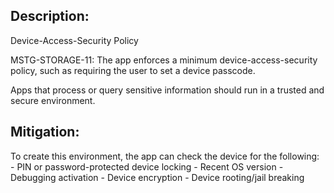 ## Description:

Device-Access-Security Policy

MSTG-STORAGE-11: The app enforces a minimum device-access-security policy, such as requiring the user to set a device passcode.

Apps that process or query sensitive information should run in a trusted and secure environment. 


## Mitigation:

To create this environment, the app can check the device for the following:
	- PIN or password-protected device locking
	- Recent OS version
	- Debugging activation
	- Device encryption
	- Device rooting/jail breaking